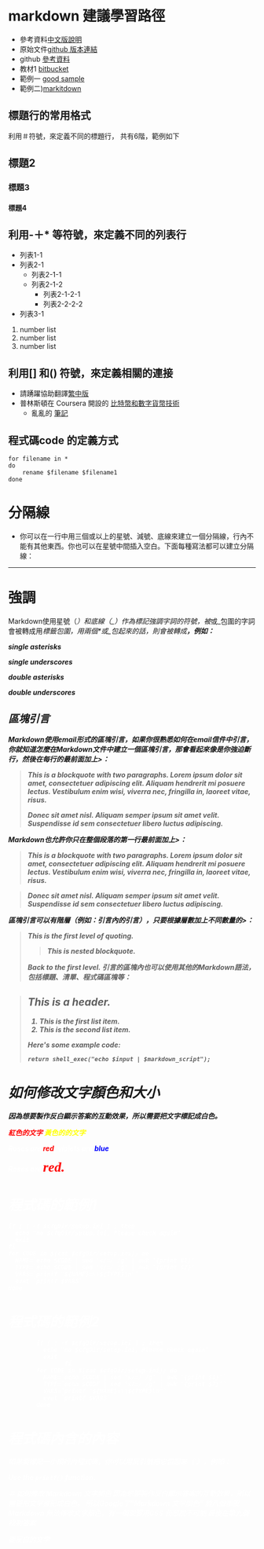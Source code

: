 # markdown 建議學習路徑

- 參考資料[中文版說明](http://markdown.tw/)
- 原始文件[github 版本連結]( https://github.com/othree/markdown-syntax-zhtw/blob/master/syntax.md)
- github [參考資料](
https://github.com/adam-p/markdown-here/wiki/Markdown-Cheatsheet)
- 教材1 [bitbucket](https://bitbucket.org/tutorials/markdowndemo)
- 範例一 [good sample](http://www.unexpected-vortices.com/sw/rippledoc/quick-markdown-example.html)
- 範例二)[markitdown](http://www.markitdown.net/markdown)
## 標題行的常用格式

利用＃符號，來定義不同的標題行， 共有6階，範例如下

## 標題2
### 標題3
#### 標題4

## 利用-＋* 等符號，來定義不同的列表行
- 列表1-1
- 列表2-1
	- 列表2-1-1
	- 列表2-1-2
		- 列表2-1-2-1
		+ 列表2-2-2-2
- 列表3-1
1. number list
2. number list
3. number list

## 利用[] 和() 符號，來定義相關的連接

- 請踴躍協助翻譯[繁中版](https://www.transifex.com/bitcoinbook/mastering-bitcoin/)
- 普林斯頓在 Coursera 開設的 [比特幣和數字貨幣技術](https://zh-tw.coursera.org/course/bitcointech)
	- 亂亂的 [筆記](http://hashedportfolio.blogspot.tw/)

## 程式碼code 的定義方式
	for filename in *
	do
		rename $filename $filename1
	done


# 分隔線

- 你可以在一行中用三個或以上的星號、減號、底線來建立一個分隔線，行內不能有其他東西。你也可以在星號中間插入空白。下面每種寫法都可以建立分隔線：

----

# 強調

Markdown使用星號（*）和底線（_）作為標記強調字詞的符號，被*或_包圍的字詞會被轉成用<em>標籤包圍，用兩個*或_包起來的話，則會被轉成<strong>，例如：

*single asterisks*

_single underscores_

**double asterisks**

__double underscores__

## 區塊引言

Markdown使用email形式的區塊引言，如果你很熟悉如何在email信件中引言，你就知道怎麼在Markdown文件中建立一個區塊引言，那會看起來像是你強迫斷行，然後在每行的最前面加上>：
> This is a blockquote with two paragraphs. Lorem ipsum dolor sit amet,
> consectetuer adipiscing elit. Aliquam hendrerit mi posuere lectus.
> Vestibulum enim wisi, viverra nec, fringilla in, laoreet vitae, risus.
>
> Donec sit amet nisl. Aliquam semper ipsum sit amet velit. Suspendisse
> id sem consectetuer libero luctus adipiscing.

Markdown也允許你只在整個段落的第一行最前面加上>：

> This is a blockquote with two paragraphs. Lorem ipsum dolor sit amet,
consectetuer adipiscing elit. Aliquam hendrerit mi posuere lectus.
Vestibulum enim wisi, viverra nec, fringilla in, laoreet vitae, risus.

> Donec sit amet nisl. Aliquam semper ipsum sit amet velit. Suspendisse
id sem consectetuer libero luctus adipiscing.

區塊引言可以有階層（例如：引言內的引言），只要根據層數加上不同數量的>：

> This is the first level of quoting.
>
> > This is nested blockquote.
>
> Back to the first level.
引言的區塊內也可以使用其他的Markdown語法，包括標題、清單、程式碼區塊等：

> ## This is a header.
>
> 1.   This is the first list item.
> 2.   This is the second list item.
>
> Here's some example code:
>
>     return shell_exec("echo $input | $markdown_script");


# 如何修改文字顏色和大小

因為想要製作反白顯示答案的互動效果，所以需要把文字標記成白色。

<font color="red">紅色的文字<font>
<font color="yellow">黃色的的文字<font>
<font color="white"><font>

Roses are <span style="color:red">red</span>, violets are <span style="color:blue">blue</span>.

Roses are <span style="color:red; font-family:Georgia; font-size:2em;">red.</span>

# 程式碼的範例1
	if [ ! -f $cfgDir/setup.ini ] ; then
      echo "no $cfgDir/setup.ini, Please check again"
      exit
	fi
	for CODE in $(cat $cfgDir/setup.ini); do
      NAME=`echo $CODE | sed 's/=/ /g' | awk '{print $1}'`
      TYPE=`echo $CODE | sed 's/=/ /g' | awk '{print $2}'`
      VARS=`printf "${NAME}=\\${TYPE}\n"`
      eval `printf $VARS`
	done

# 程式碼的範例2
```
		if [ ! -f $cfgDir/setup.ini ] ; then
	      echo "no $cfgDir/setup.ini, Please check again"
	      exit
				fi
		for CODE in $(cat $cfgDir/setup.ini); do
	      NAME=`echo $CODE | sed 's/=/ /g' | awk '{print $1}'`
	      TYPE=`echo $CODE | sed 's/=/ /g' | awk '{print $2}'`
	      VARS=`printf "${NAME}=\\${TYPE}\n"`
	      eval `printf $VARS`
		done
```

# 程式碼內含的內容

如果要標記一小段行內程式碼，你可以用反引號把它包起來（`），例如：

Use the `printf()` function.



＃ 如何修改 Markdown 文字顏色
因為想要製作反白顯示答案的互動效果，所以需要把文字標記成白色。
所以Google了”Markdown 文字顏色”
前八個都說 Markdown 無法修改文字顏色，有一個說要用CSS
我想說不可能
最後在第九個找到答案

<font color="white">要反白的文字<font>
